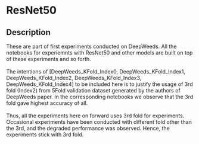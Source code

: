# ResNet50

## Description

These are part of first experiments conducted on DeepWeeds. All the notebooks for experiemnts with ResNet50 and other models are built on top of these experiments and so forth.
<br><br>
The intentions of [DeepWeeds_KFold_Index0, DeepWeeds_KFold_Index1, DeepWeeds_KFold_Index2, DeepWeeds_KFold_Index3, DeepWeeds_KFold_Index4] to be included here is to justify the usage of 3rd fold (Index2) from 5Fold validation dataset generated by the authors of DeepWeeds paper. In the corresponding notebooks we observe that the 3rd fold gave highest accuracy of all.
<br><br>
Thus, all the experiments here on forward uses 3rd fold for experiments. Occasional experiments have been conducted with different fold other than the 3rd, and the degraded performance was observed. Hence, the experiments stick with 3rd fold.